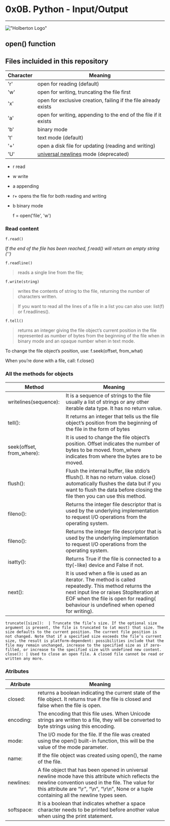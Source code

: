 # 0x0B. Python - Input/Output
----
!["Holberton Logo"](https://www.holbertonschool.com/holberton-logo-twitter-card.png)

## open() function


## Files incluided in this repository
Character |  Meaning
------------ | -------------
'r' | open for reading (default)
'w' |  open for writing, truncating the file first
'x' | open for exclusive creation, failing if the file already exists
'a' | open for writing, appending to the end of the file if it exists
'b' | binary mode
't' | text mode (default)
'+' | open a disk file for updating (reading and writing)
'U' | [universal newlines](https://docs.python.org/3.4/glossary.html#term-universal-newlines) mode (deprecated)



* r   read
* w   write
* a   appending
* r+  opens the file for both reading and writing
* b   binary mode

    f = open('file', 'w')

### Read content

    f.read()

*If the end of the file has been reached, f.read() will return an empty string ('')*


    f.readline()
>reads a single line from the file;


    f.write(string)
>writes the contents of string to the file, returning the number of characters written.

>If you want to read all the lines of a file in a list you can also use:
    list(f)
or 
    f.readlines().



    f.tell()
>returns an integer giving the file object’s current position in the file represented as number of bytes from the beginning of the file when in binary mode and an opaque number when in text mode.

To change the file object’s position, use:
    f.seek(offset, from_what)

When you’re done with a file, call:
    f.close()


### All the methods for objects

Method |  Meaning
------------ | -------------
    writelines(sequence): |  It is a sequence of strings to the file usually a list of strings or any other iterable data type. It has no return value. 
    tell(): |  It returns an integer that tells us the file object’s position from the beginning of the file in the form of bytes 
    seek(offset, from_where): |  It is used to change the file object’s position. Offset indicates the number of bytes to be moved. from_where indicates from where the bytes are to be moved. 
    flush(): |  Flush the internal buffer, like stdio‘s fflush(). It has no return value. close() automatically flushes the data but if you want to flush the data before closing the file then you can use this method. 
    fileno(): | Returns the integer file descriptor that is used by the underlying implementation to request I/O operations from the operating system. 
    fileno(): | Returns the integer file descriptor that is used by the underlying implementation to request I/O operations from the operating system. 
    isatty(): | Returns True if the file is connected to a tty(-like) device and False if not. 
    next(): | It is used when a file is used as an iterator. The method is called repeatedly. This method returns the next input line or raises StopIteration at EOF when the file is open for reading( behaviour is undefined when opened for writing). 


    truncate([size]):  | Truncate the file’s size. If the optional size argument is present, the file is truncated to (at most) that size. The size defaults to the current position. The current file position is not changed. Note that if a specified size exceeds the file’s current size, the result is platform-dependent: possibilities include that the file may remain unchanged, increase to the specified size as if zero-filled, or increase to the specified size with undefined new content. 
    close(): | Used to close an open file. A closed file cannot be read or written any more. 


### Atributes

Atribute|  Meaning
------------ | -------------
closed: | returns a boolean indicating the current state of the file object. It returns true if the file is closed and false when the file is open.
encoding: | The encoding that this file uses. When Unicode strings are written to a file, they will be converted to byte strings using this encoding.
mode: | The I/O mode for the file. If the file was created using the open() built-in function, this will be the value of the mode parameter.
name: | If the file object was created using open(), the name of the file.
newlines: | A file object that has been opened in universal newline mode have this attribute which reflects the newline convention used in the file. The value for this attribute are “\r”, “\n”, “\r\n”, None or a tuple containing all the newline types seen.
softspace: | It is a boolean that indicates whether a space character needs to be printed before another value when using the print statement. 